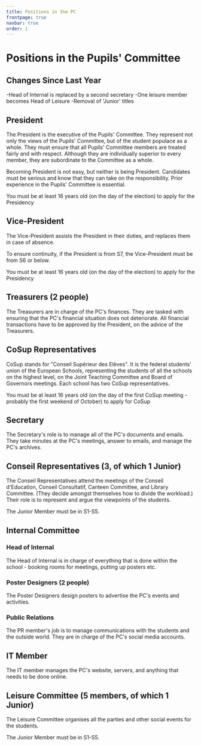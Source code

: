 ```yaml
---
title: Positions in the PC
frontpage: true
navbar: true
order: 1
---
```

Positions in the Pupils' Committee
==================================

Changes Since Last Year
-----------------------

-Head of Internal is replaced by a second secretary
-One leisure member becomes Head of Leisure
-Removal of 'Junior' titles

President
---------

The President is the executive of the Pupils' Committee. They represent not only the views of the Pupils' Committee, but of the student populace as a whole. They must ensure that all Pupils' Committee members are treated fairly and with respect. Although they are individually superior to every member, they are subordinate to the Committee as a whole.

Becoming President is not easy, but neither is being President. Candidates must be serious and know that they can take on the responsibility. Prior experience in the Pupils' Committee is essential.

You must be at least 16 years old (on the day of the election) to apply for the Presidency

Vice-President
--------------

The Vice-President assists the President in their duties, and replaces them in case of absence.

To ensure continuity, if the President is from S7, the Vice-President must be from S6 or below.

You must be at least 16 years old (on the day of the election) to apply for the Presidency

Treasurers (2 people)
---------------------

The Treasurers are in charge of the PC's finances. They are tasked with ensuring that the PC's financial situation does not deteriorate. All financial transactions have to be approved by the President, on the advice of the Treasurers.

CoSup Representatives
---------------------

CoSup stands for "Conseil Supérieur des Elèves". It is the federal students' union of the European Schools, representing the students of all the schools on the highest level, on the Joint Teaching Committee and Board of Governors meetings. Each school has two CoSup representatives.

You must be at least 16 years old (on the day of the first CoSup meeting - probably the first weekend of October) to apply for CoSup

Secretary
---------

The Secretary's role is to manage all of the PC's documents and emails. They take minutes at the PC's meetings, answer to emails, and manage the PC's archives.

Conseil Representatives (3, of which 1 Junior)
----------------------------------------------

The Conseil Representatives attend the meetings of the Conseil d'Education, Conseil Consultatif, Canteen Committee, and Library Committee. (They decide amongst themselves how to divide the workload.) Their role is to represent and argue the viewpoints of the students.

The Junior Member must be in S1-S5.

Internal Committee
------------------

### Head of Internal

The Head of Internal is in charge of everything that is done within the school - booking rooms for meetings, putting up posters etc.

### Poster Designers (2 people)

The Poster Designers design posters to advertise the PC's events and activities.

### Public Relations

The PR member's job is to manage communications with the students and the outside world. They are in charge of the PC's social media accounts.

IT Member
---------

The IT member manages the PC's website, servers, and anything that needs to be done online.

Leisure Committee (5 members, of which 1 Junior)
------------------------------------------------

The Leisure Committee organises all the parties and other social events for the students.

The Junior Member must be in S1-S5.
